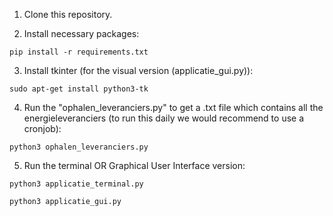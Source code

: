 1. Clone this repository.

2. Install necessary packages:
```
pip install -r requirements.txt
```
3. Install tkinter (for the visual version (applicatie_gui.py)):
```
sudo apt-get install python3-tk
```

4. Run the "ophalen_leveranciers.py" to get a .txt file which contains all the energieleveranciers (to run this daily we would recommend to use a cronjob):
```
python3 ophalen_leveranciers.py
```

5. Run the terminal OR Graphical User Interface version:
```
python3 applicatie_terminal.py
```
```
python3 applicatie_gui.py
```
